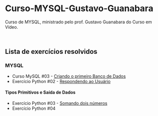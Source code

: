 # Curso-MYSQL-Gustavo-Guanabara
Curso de MYSQL, ministrado pelo prof. Gustavo Guanabara do Curso em Vídeo.

<br> 

## Lista de exercícios resolvidos

### MYSQL
  
- Curso MySQL #03 - [Criando o primeiro Banco de Dados](https://github.com/felipe-lovato/Curso-Python-Gustavo-Guanabara/blob/main/Mundo%201/ex001.py)
- Exercício Python #02 - [Respondendo ao Usuário](https://github.com/felipe-lovato/Curso-Python-Gustavo-Guanabara/blob/main/Mundo%201/ex002.py)

#### Tipos Primitivos e Saída de Dados
- Exercício Python #03 - [Somando dois números](https://github.com/felipe-lovato/Curso-Python-Gustavo-Guanabara/blob/main/Mundo%201/ex003.py)
- Exercício Python #04
